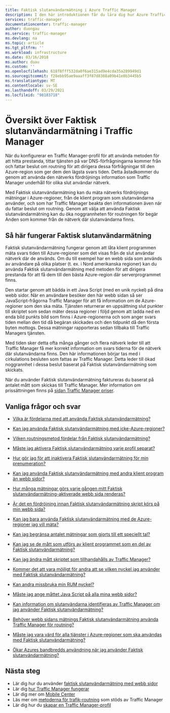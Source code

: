 ```yaml
---
title: Faktisk slutanvändarmätning i Azure Traffic Manager
description: I den här introduktionen får du lära dig hur Azure Traffic Manager Faktisk slutanvändarmätning fungerar.
services: traffic-manager
documentationcenter: traffic-manager
author: duongau
ms.service: traffic-manager
ms.devlang: na
ms.topic: article
ms.tgt_pltfrm: ''
ms.workload: infrastructure
ms.date: 03/16/2018
ms.author: duau
ms.custom: ''
ms.openlocfilehash: 618f8fff532da0f6ae315ad9e4cda35a289949d1
ms.sourcegitcommit: f28ebb95ae9aaaff3f87d8388a09b41e0b3445b5
ms.translationtype: MT
ms.contentlocale: sv-SE
ms.lasthandoff: 03/29/2021
ms.locfileid: "98183718"
---
```

# <a name="traffic-manager-real-user-measurements-overview"></a>Översikt över Faktisk slutanvändarmätning i Traffic Manager

När du konfigurerar en Traffic Manager-profil för att använda metoden för att hitta prestanda, tittar tjänsten på var DNS-förfrågningarna kommer från och fattar beslut om routning för att dirigera dessa förfrågningar till den Azure-region som ger dem den lägsta svars tiden. Detta åstadkommer du genom att använda den nätverks fördröjnings information som Traffic Manager underhåll för olika slut användar nätverk.

Med Faktisk slutanvändarmätning kan du mäta nätverks fördröjnings mätningar i Azure-regioner, från de klient program som slutanvändarna använder, och som har Traffic Manager beakta den informationen även när du fattar beslut om routning. Genom att välja att använda Faktisk slutanvändarmätning kan du öka noggrannheten för routningen för begär Anden som kommer från de nätverk där slutanvändarna finns. 

## <a name="how-real-user-measurements-work"></a>Så här fungerar Faktisk slutanvändarmätning

Faktisk slutanvändarmätning fungerar genom att låta klient programmen mäta svars tiden till Azure-regioner som det visas från de slut användar nätverk där de används. Om du till exempel har en webb sida som används av användare på olika platser (t. ex. i Nord amerikanska regioner) kan du använda Faktisk slutanvändarmätning med metoden för att dirigera prestanda för att få dem till den bästa Azure-region där serverprogrammet finns.

Den startar genom att bädda in ett Java Script (med en unik nyckel) på dina webb sidor. När en användare besöker den här webb sidan så ser JavaScript-frågorna Traffic Manager för att få information om de Azure-regioner som den ska mäta. Tjänsten returnerar en uppsättning slut punkter till skriptet som sedan mäter dessa regioner i följd genom att ladda ned en enda bild punkts bild som finns i Azure-regionerna och som anger svars tiden mellan den tid då begäran skickades och den tidpunkt då den första byten mottogs. Dessa mätningar rapporteras sedan tillbaka till Traffic Managers tjänsten.

Med tiden sker detta ofta många gånger och flera nätverk leder till att Traffic Manager få mer korrekt information om svars tiderna för de nätverk där slutanvändarna finns. Den här informationen börjar tas med i cirkulations besluten som fattas av Traffic Manager. Detta leder till ökad noggrannhet i dessa beslut baserat på Faktisk slutanvändarmätning som skickats.

När du använder Faktisk slutanvändarmätning faktureras du baserat på antalet mått som skickas till Traffic Manager. Mer information om prissättningen finns på [sidan Traffic Manager priser](https://azure.microsoft.com/pricing/details/traffic-manager/).

## <a name="faqs"></a>Vanliga frågor och svar

* [Vilka är fördelarna med att använda Faktisk slutanvändarmätning?](./traffic-manager-faqs.md#what-are-the-benefits-of-using-real-user-measurements)

* [Kan jag använda Faktisk slutanvändarmätning med icke-Azure-regioner?](./traffic-manager-faqs.md#can-i-use-real-user-measurements-with-non-azure-regions)

* [Vilken routningsmetod fördelar från Faktisk slutanvändarmätning?](./traffic-manager-faqs.md#which-routing-method-benefits-from-real-user-measurements)

* [Måste jag aktivera Faktisk slutanvändarmätning varje profil separat?](./traffic-manager-faqs.md#do-i-need-to-enable-real-user-measurements-each-profile-separately)

* [Hur gör jag för att inaktivera Faktisk slutanvändarmätning för min prenumeration?](./traffic-manager-faqs.md#how-do-i-turn-off-real-user-measurements-for-my-subscription)

* [Kan jag använda Faktisk slutanvändarmätning med andra klient program än webb sidor?](./traffic-manager-faqs.md#can-i-use-real-user-measurements-with-client-applications-other-than-web-pages)

* [Hur många mätningar görs varje gången mitt Faktisk slutanvändarmätning-aktiverade webb sida renderas?](./traffic-manager-faqs.md#how-many-measurements-are-made-each-time-my-real-user-measurements-enabled-web-page-is-rendered)

* [Är det en fördröjning innan Faktisk slutanvändarmätning skript körs på min webb sida?](./traffic-manager-faqs.md#is-there-a-delay-before-real-user-measurements-script-runs-in-my-webpage)

* [Kan jag bara använda Faktisk slutanvändarmätning med de Azure-regioner jag vill mäta?](./traffic-manager-faqs.md#can-i-use-real-user-measurements-with-only-the-azure-regions-i-want-to-measure)

* [Kan jag begränsa antalet mätningar som gjorts till ett speciellt tal?](./traffic-manager-faqs.md#can-i-limit-the-number-of-measurements-made-to-a-specific-number)

* [Kan jag se de mått som utförs av klient programmet som en del av Faktisk slutanvändarmätning?](./traffic-manager-faqs.md#can-i-see-the-measurements-taken-by-my-client-application-as-part-of-real-user-measurements)

* [Kan jag ändra mått skriptet som tillhandahålls av Traffic Manager?](./traffic-manager-faqs.md#can-i-modify-the-measurement-script-provided-by-traffic-manager)

* [Kommer det att vara möjligt för andra att se vilken nyckel jag använder med Faktisk slutanvändarmätning?](./traffic-manager-faqs.md#will-it-be-possible-for-others-to-see-the-key-i-use-with-real-user-measurements)

* [Kan andra missbruka min RUM nyckel?](./traffic-manager-faqs.md#can-others-abuse-my-rum-key)

* [Måste jag ange måttet Java Script på alla mina webb sidor?](./traffic-manager-faqs.md#do-i-need-to-put-the-measurement-javascript-in-all-my-web-pages)

* [Kan information om slutanvändarna identifieras av Traffic Manager om jag använder Faktisk slutanvändarmätning?](./traffic-manager-faqs.md#can-information-about-my-end-users-be-identified-by-traffic-manager-if-i-use-real-user-measurements)

* [Behöver webb sidans mätnings Faktisk slutanvändarmätning använda Traffic Manager för routning?](./traffic-manager-faqs.md#does-the-webpage-measuring-real-user-measurements-need-to-be-using-traffic-manager-for-routing)

* [Måste jag vara värd för alla tjänster i Azure-regioner som ska användas med Faktisk slutanvändarmätning?](./traffic-manager-faqs.md#do-i-need-to-host-any-service-on-azure-regions-to-use-with-real-user-measurements)

* [Ökar Azures bandbredds användning när jag använder Faktisk slutanvändarmätning?](./traffic-manager-faqs.md#will-my-azure-bandwidth-usage-increase-when-i-use-real-user-measurements)

## <a name="next-steps"></a>Nästa steg
- Lär dig hur du använder [faktisk slutanvändarmätning med webb sidor](traffic-manager-create-rum-web-pages.md)
- Lär dig [hur Traffic Manager fungerar](traffic-manager-overview.md)
- Lär dig mer om [Mobile Center](/mobile-center/)
- Läs mer om [metoderna för trafik-routning](traffic-manager-routing-methods.md) som stöds av Traffic Manager
- Lär dig hur du [skapar en Traffic Manager-profil](./quickstart-create-traffic-manager-profile.md)